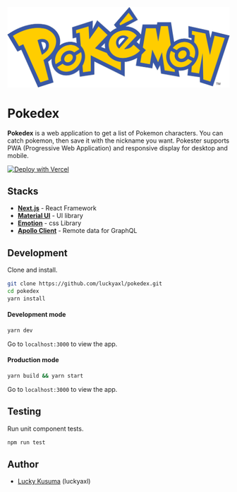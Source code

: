 <p align="center">
  <img src="public/pokemon-logo.png">
</p>

# Pokedex

**Pokedex** is a web application to get a list of Pokemon characters. You can catch pokemon, then save it with the nickname you want. Pokester supports PWA (Progressive Web Application) and responsive display for desktop and mobile.

[![Deploy with Vercel](https://vercel.com/button)](https://vercel.com/new/git/external?repository-url=https://github.com/luckyaxl/pokedex.git)
## Stacks
- **[Next.js](https://www.nextjs.org)** - React Framework
- **[Material UI](https://mui.com)** - UI library
- **[Emotion](https://emotion.sh)** - css Library
- **[Apollo Client](https://www.apollographql.com/docs/react/get-started/)** - Remote data for GraphQL

## Development

Clone and install.

```bash
git clone https://github.com/luckyaxl/pokedex.git
cd pokedex
yarn install
```
#### Development mode

```bash
yarn dev
```

Go to `localhost:3000` to view the app.

#### Production mode

```bash
yarn build && yarn start
```

Go to `localhost:3000` to view the app.
## Testing

Run unit component tests.

```bash
npm run test
```
## Author

- [Lucky Kusuma](https://www.linkedin.com/in/lucky-kusuma07/) (luckyaxl)
